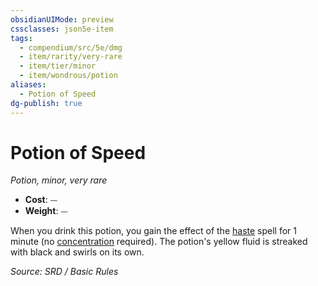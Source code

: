 ```yaml
---
obsidianUIMode: preview
cssclasses: json5e-item
tags:
  - compendium/src/5e/dmg
  - item/rarity/very-rare
  - item/tier/minor
  - item/wondrous/potion
aliases:
  - Potion of Speed
dg-publish: true
---
```

# Potion of Speed
*Potion, minor, very rare*  

- **Cost**: ⏤
- **Weight**: ⏤

When you drink this potion, you gain the effect of the [haste](compendium/spells/haste.md) spell for 1 minute (no [concentration](rules/conditions.md#concentration) required). The potion's yellow fluid is streaked with black and swirls on its own.

*Source: SRD / Basic Rules*